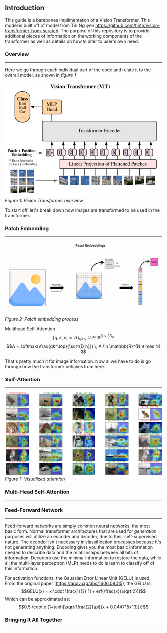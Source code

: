 ## Introduction
This guide is a barebones implimentation of a Vision Transformer. This model is built off of model from Tin Nguyen https://github.com/tintn/vision-transformer-from-scratch.
The purpose of this repository is to provide additional pieces of information on the working components of the transformer as well as details on how to alter to user's own need.


### Overview
---

Here we go through each individual part of the code and relate it to the overall model, as shown in *figure 1*

![alt text](/images/vit.png)  
*Figure 1: Vision Transformer overview*

To start off, let's break down how images are transformed to be used in the transformer. 

### Patch Embedding
---
![alt text](/images/patchembed.png)  
*Figure 2: Patch embedding process*



Multihead Self-Attention
$$[q,k,v] = zU_{qkv}, \; U \in \mathbb{R}^{D\times 3D_h}$$ 
$$A = softmax(\frac{qk^\top}{\sqrt{D_h}}) \; A \in \mathbb{R}^{N \times N} $$

That's pretty much it for image information. Now al we have to do is go through how the transformer behaves from here. 

### Self-Attention 
---

![alt text](/images/100epochs.png)  
*Figure ?: Visualized attention*

### Multi-Head Self-Attention
---


### Feed-Forward Network
---
Feed-forward networks are simply common neural networks, the most basic form. Normal transformer architectures that are used for *generation* purposes will utilize an encoder and decoder, due to their self-supervised nature. The decoder isn't necessary in classification processes because it's not generating anything. Encoding gives you the most basic information needed to describe data and the relationships between all bits of information. Decoders use the minimal information to restore the data, while all the multi-layer perceptron (MLP) needs to do is learn to classify off of this information.

For activation functions, the Gaussian Error Linear Unit (GELU) is used. From the original paper (https://arxiv.org/abs/1606.08415), the GELU is:
$$GELU(x) = x \cdot \frac{1}{2} [1 + erf(\frac{x}{\sqrt 2})]$$ 
Which can be approximated as:
$$0.5 \cdot x (1+tanh[\sqrt{\frac{2}{\pi}(x + 0.044715x^3)])}$$



### Bringing It All Together
---